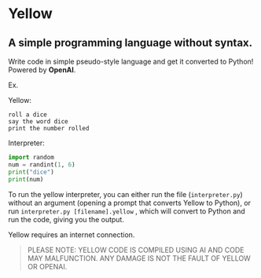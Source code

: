 # Yellow
## A simple programming language without syntax.

Write code in simple pseudo-style language and get it converted to Python! Powered by **OpenAI**.

Ex. 

Yellow:

```
roll a dice
say the word dice 
print the number rolled
```

Interpreter: 

```python
import random
num = randint(1, 6)
print("dice")
print(num)
```
To run the yellow interpreter, you can either run the file (`interpreter.py`) without an argument (opening a prompt that converts Yellow to Python), or run `interpreter.py [filename].yellow` , which will convert to Python and run the code, giving you the output.

Yellow requires an internet connection.


> PLEASE NOTE: YELLOW CODE IS COMPILED USING AI AND CODE MAY MALFUNCTION. ANY DAMAGE IS NOT THE FAULT OF YELLOW OR OPENAI.
